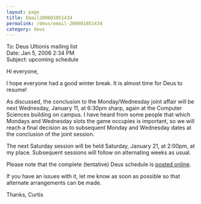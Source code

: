 ```yaml
---
layout: page
title: Email200601051434
permalink: /deus/email-200601051434
category: deus
---
```

To: Deus Ultionis mailing list
<br>Date: Jan 5, 2006 2:34 PM
<br>Subject: upcoming schedule

Hi everyone,

I hope everyone had a good winter break. It is almost time for Deus to resume!

As discussed, the conclusion to the Monday/Wednesday joint affair will be next Wednesday, January 11, at 6:30pm sharp, again at the Computer Sciences building on campus. I have heard from some people that which Mondays and Wednesday slots the game occupies is important, so we will reach a final decision as to subsequent Monday and Wednesday dates at the conclusion of the joint session.

The next Saturday session will be held Saturday, January 21, at 2:00pm, at my place. Subsequent sessions will follow on alternating weeks as usual.

Please note that the complete (tentative) Deus schedule is [posted online](story).

If you have an issues with it, let me know as soon as possible so that alternate arrangements can be made.

Thanks,
Curtis
